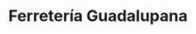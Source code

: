 ---
title: "Ferretería Guadalupana"
url: /san-jose-guayabal/ferreteria-guadalupana/
shop: hardware
---